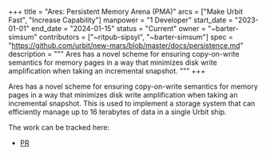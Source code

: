 +++
title = "Ares: Persistent Memory Arena (PMA)"
arcs = ["Make Urbit Fast", "Increase Capability"]
manpower = "1 Developer"
start_date = "2023-01-01"
end_date = "2024-01-15"
status = "Current"
owner = "~barter-simsum"
contributors = ["~ritpub-sipsyl", "~barter-simsum"]
spec = "https://github.com/urbit/new-mars/blob/master/docs/persistence.md"
description = """
Ares has a novel scheme for ensuring copy-on-write semantics for memory pages in a way that minimizes disk write amplification when taking an incremental snapshot. 
"""
+++

Ares has a novel scheme for ensuring copy-on-write semantics for memory pages in a way that minimizes disk write amplification when taking an incremental snapshot.  This is used to implement a storage system that can efficiently manage up to 16 terabytes of data in a single Urbit ship.

The work can be tracked here:

- [PR](https://github.com/urbit/ares/pull/143)
